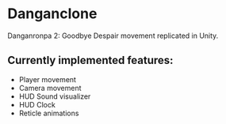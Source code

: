 # Danganclone

Danganronpa 2: Goodbye Despair movement replicated in Unity.

## Currently implemented features:
- Player movement
- Camera movement
- HUD Sound visualizer
- HUD Clock
- Reticle animations
